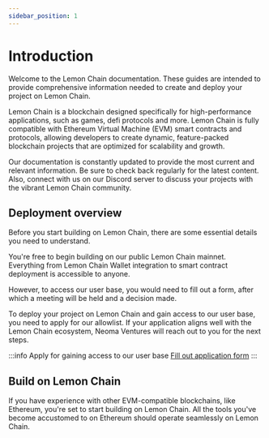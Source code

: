 ```yaml
---
sidebar_position: 1
---
```


# Introduction

Welcome to the Lemon Chain documentation. These guides are intended to provide comprehensive information needed to create and deploy your project on Lemon Chain.

Lemon Chain is a blockchain designed specifically for high-performance applications, such as games, defi protocols and more. Lemon Chain is fully compatible with Ethereum Virtual Machine (EVM) smart contracts and protocols, allowing developers to create dynamic, feature-packed blockchain projects that are optimized for scalability and growth.

Our documentation is constantly updated to provide the most current and relevant information. Be sure to check back regularly for the latest content. Also, connect with us on our Discord server to discuss your projects with the vibrant Lemon Chain community.

## Deployment overview

Before you start building on Lemon Chain, there are some essential details you need to understand.  

You're free to begin building on our public Lemon Chain mainnet. Everything from Lemon Chain Wallet integration to smart contract deployment is accessible to anyone.   

However, to access our user base, you would need to fill out a form, after which a meeting will be held and a decision made.   

To deploy your project on Lemon Chain and gain access to our user base, you need to apply for our allowlist. If your application aligns well with the Lemon Chain ecosystem, Neoma Ventures will reach out to you for the next steps.

:::info Apply for gaining access to our user base
[Fill out application form](https://hbon2vcvybq.typeform.com/to/HQtysbMF)
:::

## Build on Lemon Chain

If you have experience with other EVM-compatible blockchains, like Ethereum, you're set to start building on Lemon Chain. All the tools you've become accustomed to on Ethereum should operate seamlessly on Lemon Chain.  